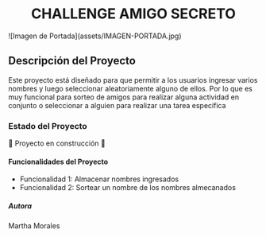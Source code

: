 <h1 align="center"> CHALLENGE AMIGO SECRETO </h1>
![Imagen de Portada](assets/IMAGEN-PORTADA.jpg)
<h2> Descripción del Proyecto </h2>
<p>Este proyecto está diseñado para que permitir a los usuarios ingresar varios nombres y luego seleccionar aleatoriamente alguno de ellos. Por lo que es muy funcional para sorteo de amigos para realizar alguna actividad en conjunto o seleccionar a alguien para realizar una tarea específica </p>
<h3> Estado del Proyecto </h3>
<p>🚧 Proyecto en construcción 🚧</p>
<h4>Funcionalidades del Proyecto </h4>
<ul>
  <li>Funcionalidad 1: Almacenar nombres ingresados </li> 
  <li>Funcionalidad 2: Sortear un nombre de los nombres almecanados</li>
</ul>
<h5> Autora </h5>
  <p>Martha Morales</p> 

